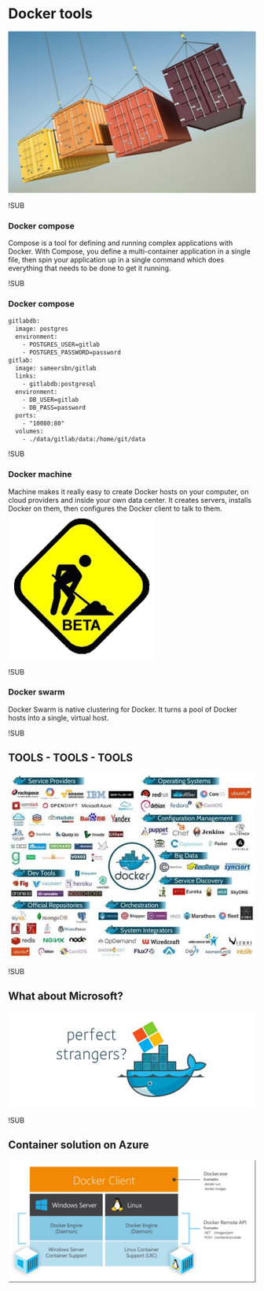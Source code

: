 # Docker tools
![docker-tools](images/docker-tools.jpg)

!SUB
### Docker compose
Compose is a tool for defining and running complex applications with Docker. With Compose, you define a multi-container application in a single file, then spin your application up in a single command which does everything that needs to be done to get it running.

!SUB
### Docker compose
```
gitlabdb:
  image: postgres
  environment:
    - POSTGRES_USER=gitlab
    - POSTGRES_PASSWORD=password
gitlab:
  image: sameersbn/gitlab
  links:
    - gitlabdb:postgresql
  environment:
    - DB_USER=gitlab
    - DB_PASS=password
  ports:
    - "10080:80"
  volumes:
    - ./data/gitlab/data:/home/git/data

```


!SUB
### Docker machine
Machine makes it really easy to create Docker hosts on your computer, on cloud providers and inside your own data center. It creates servers, installs Docker on them, then configures the Docker client to talk to them.
![docker-machine](images/beta.png)

!SUB
### Docker swarm
Docker Swarm is native clustering for Docker. It turns a pool of Docker hosts into a single, virtual host.


!SUB
## TOOLS - TOOLS - TOOLS
![tools](images/tools.jpg)


!SUB
## What about Microsoft?
![tools](images/docker-microsoft.jpg)

!SUB
## Container solution on Azure
![tools](images/docker-windows-linux.jpg)
